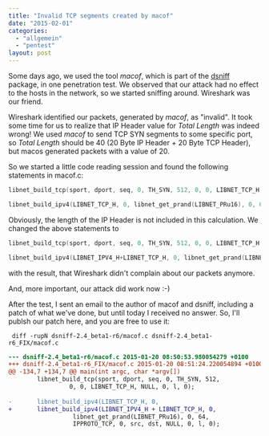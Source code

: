 ```yaml
---
title: "Invalid TCP segments created by macof"
date: "2015-02-01"
categories: 
  - "allgemein"
  - "pentest"
layout: post
---
```


Some days ago, we used the tool _macof_, which is part of the [dsniff](http://www.monkey.org/~dugsong/dsniff/ "dsniff") package, in one penetration test. We observed that our attack had no effect to the hosts in the network, so we started sniffing around. Wireshark was our friend.

Wireshark identified our packets, generated by _macof_, as "invalid". It took some time for us to realize that IP Header value for _Total Length_ was indeed wrong! We used _macof_ to send TCP SYN segments to some specific port, so _Total Length_ should be 40 (20 Byte IP Header + 20 Byte TCP Header), but macos generated packets with a value of 20.

So we started a little code reading session and found the following statements in macof.c:

```c
libnet_build_tcp(sport, dport, seq, 0, TH_SYN, 512, 0, 0, LIBNET_TCP_H, NULL, 0, l, 0);

libnet_build_ipv4(LIBNET_TCP_H, 0, libnet_get_prand(LIBNET_PRu16), 0, 64, IPPROTO_TCP, 0, src, dst, NULL, 0, l, 0);
```

Obviously, the length of the IP Header is not included in this calculation. We changed the above statements to

```c
libnet_build_tcp(sport, dport, seq, 0, TH_SYN, 512, 0, 0, LIBNET_TCP_H, NULL, 0, l, 0);

libnet_build_ipv4(LIBNET_IPV4_H+LIBNET_TCP_H, 0, libnet_get_prand(LIBNET_PRu16), 0, 64, IPPROTO_TCP, 0, src, dst, NULL, 0, l, 0);
```

with the result, that Wireshark didn't complain about our packets anymore.

And, more important, our attack did work now :-)

After the test, I sent an email to the author of macof and dsniff, including a patch of what we've done, but until today I received no answer. So, I'll publsh our patch here, and you are free to use it:

```shell
 diff -rupN dsniff-2.4_beta1-r6/macof.c dsniff-2.4_beta1-r6_FIX/macof.c
````

```diff
--- dsniff-2.4_beta1-r6/macof.c	2015-01-20 08:50:53.980054279 +0100
+++ dsniff-2.4_beta1-r6_FIX/macof.c	2015-01-20 08:51:24.220054894 +0100
@@ -134,7 +134,7 @@ main(int argc, char *argv[])
 		libnet_build_tcp(sport, dport, seq, 0, TH_SYN, 512,
 				 0, 0, LIBNET_TCP_H, NULL, 0, l, 0);
 		
-		libnet_build_ipv4(LIBNET_TCP_H, 0,
+		libnet_build_ipv4(LIBNET_IPV4_H + LIBNET_TCP_H, 0,
 				  libnet_get_prand(LIBNET_PRu16), 0, 64,
 				  IPPROTO_TCP, 0, src, dst, NULL, 0, l, 0);
```